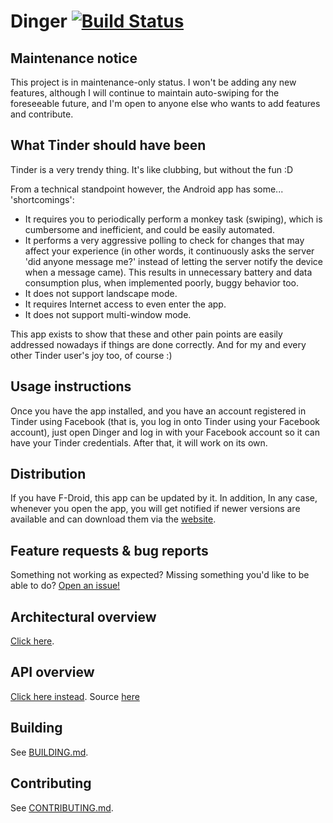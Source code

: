 # Dinger [![Build Status](https://travis-ci.org/stoyicker/dinger.svg?branch=master)](https://travis-ci.org/stoyicker/dinger "stoyicker/dinger - Travis CI")
## Maintenance notice
This project is in maintenance-only status. I won't be adding any new features, although I will continue to maintain auto-swiping for the foreseeable future, and I'm open to anyone else who wants to add features and contribute.

## What Tinder should have been

Tinder is a very trendy thing. It's like clubbing, but without the fun :D

From a technical standpoint however, the Android app has some... 'shortcomings':
* It requires you to periodically perform a monkey task (swiping), which is cumbersome and inefficient, and could be easily automated.
* It performs a very aggressive polling to check for changes that may affect your experience (in other words, it continuously asks the server 'did anyone message me?' instead of letting the server notify the device when a message came). This results in unnecessary battery and data consumption plus, when implemented poorly, buggy behavior too.
* It does not support landscape mode.
* It requires Internet access to even enter the app.
* It does not support multi-window mode.

This app exists to show that these and other pain points are easily addressed nowadays if things are done correctly. And for my and every other Tinder user's joy too, of course :)

## Usage instructions

Once you have the app installed, and you have an account registered in Tinder using Facebook (that is, you log in onto Tinder using your Facebook account), just open Dinger and log in with your Facebook account so it can have your Tinder credentials. After that, it will work on its own.

## Distribution

If you have F-Droid, this app can be updated by it. In addition, In any case, whenever you open the app, you will get notified if newer versions are available and can download them via the [website](https://stoyicker.github.io/dinger/#download "Dinger APK download").

## Feature requests & bug reports

Something not working as expected? Missing something you'd like to be able to do? [Open an issue!](https://github.com/stoyicker/dinger/issues/new "New issue - stoyicker/dinger")

## Architectural overview

[Click here](_assets/overview.pdf "Architecture overview").

## API overview

[Click here instead](https://app.swaggerhub.com/apis/stoyicker/app.tinder-dinger/ "Tinger by Dinger (unofficial) on SwaggerHub"). Source [here](https://github.com/stoyicker/dinger-swagger "stoyicker/dinger-swagger")

## Building

See [BUILDING.md](BUILDING.md "BUILDING.md").

## Contributing 

See [CONTRIBUTING.md](CONTRIBUTING.md "CONTRIBUTING.md").
